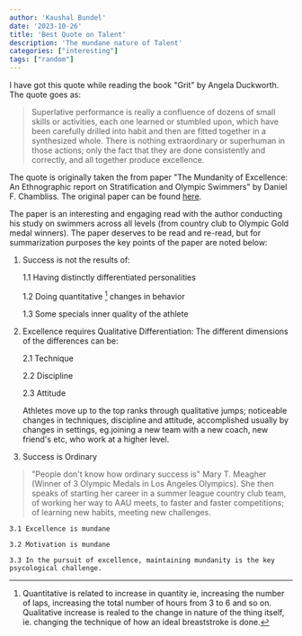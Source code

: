 ```yaml
---
author: 'Kaushal Bundel'
date: '2023-10-26'
title: 'Best Quote on Talent'
description: 'The mundane nature of Talent'
categories: ["interesting"]
tags: ["random"]
---
```


I have got this quote while reading the book "Grit" by Angela Duckworth. The quote goes as:

> Superlative performance is really a confluence of dozens of small skills or activities, each one learned or stumbled upon, which have been carefully drilled into habit and then are fitted together in a synthesized whole. There is nothing extraordinary or superhuman in those actions; only the fact that they are done consistently and correctly, and all together produce excellence.

The quote is originally taken the from paper "The Mundanity of Excellence: An Ethnographic report on Stratification and Olympic Swimmers" by Daniel F. Chambliss. The original paper can be found [here](https://academics.hamilton.edu/documents/themundanityofexcellence.pdf).

The paper is an interesting and engaging read with the author conducting his study on swimmers across all levels (from country club to Olympic Gold medal winners). The paper deserves to be read and re-read, but for summarization purposes the key points of the paper are noted below:

1. Success is not the results of:

   1.1 Having distinctly differentiated personalities
   
   1.2 Doing quantitative [^1] changes in behavior
   
   1.3 Some specials inner quality of the athlete
   
[^1]: Quantitative is related to increase in quantity ie, increasing the number of laps, increasing the total number of hours from 3 to 6 and so on. Qualitative increase is realed to the change in nature of the thing itself, ie. changing the technique of how an ideal breaststroke is done.

2. Excellence requires Qualitative Differentiation: The different dimensions of the differences can be:

    2.1 Technique
    
    2.2 Discipline
    
    2.3 Attitude 

    Athletes move up to the top ranks through qualitative jumps; noticeable changes in techniques, discipline and attitude, accomplished usually by changes in settings, eg.joining a new team with a new coach, new friend's etc, who work at a higher level.

3. Success is Ordinary

> "People don't know how ordinary success is" Mary T. Meagher (Winner of 3 Olympic Medals in Los Angeles Olympics). She then speaks of starting her career in a summer league country club team, of working her way to AAU meets, to faster and faster competitions; of learning new habits, meeting new challenges.

    3.1 Excellence is mundane 
    
    3.2 Motivation is mundane
    
    3.3 In the pursuit of excellence, maintaining mundanity is the key psycological challenge.
    

